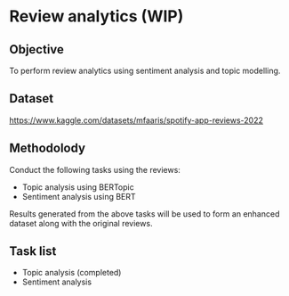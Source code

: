 # Review analytics (WIP)

## Objective

To perform review analytics using sentiment analysis and topic modelling.

## Dataset

https://www.kaggle.com/datasets/mfaaris/spotify-app-reviews-2022

## Methodolody

Conduct the following tasks using the reviews:

- Topic analysis using BERTopic
- Sentiment analysis using BERT

Results generated from the above tasks will be used to form an enhanced dataset along with the original reviews.

## Task list

- Topic analysis (completed)
- Sentiment analysis